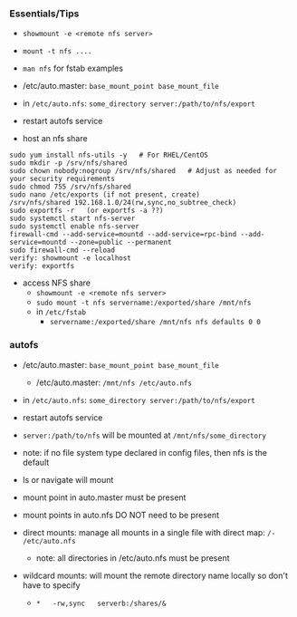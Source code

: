 ### Essentials/Tips
* `showmount -e <remote nfs server>`
* `mount -t nfs ....`
* `man nfs` for fstab examples
* /etc/auto.master: `base_mount_point base_mount_file`
* in `/etc/auto.nfs`: `some_directory server:/path/to/nfs/export`
* restart autofs service



* host an nfs share
```
sudo yum install nfs-utils -y   # For RHEL/CentOS
sudo mkdir -p /srv/nfs/shared
sudo chown nobody:nogroup /srv/nfs/shared   # Adjust as needed for your security requirements
sudo chmod 755 /srv/nfs/shared
sudo nano /etc/exports (if not present, create)
/srv/nfs/shared 192.168.1.0/24(rw,sync,no_subtree_check)
sudo exportfs -r   (or exportfs -a ??)
sudo systemctl start nfs-server
sudo systemctl enable nfs-server
firewall-cmd --add-service=mountd --add-service=rpc-bind --add-service=mountd --zone=public --permanent
sudo firewall-cmd --reload
verify: showmount -e localhost
verify: exportfs 
```

* access NFS share
    * `showmount -e <remote nfs server>`
    * `sudo mount -t nfs servername:/exported/share /mnt/nfs`
    * in `/etc/fstab`
        * `servername:/exported/share /mnt/nfs nfs defaults 0 0`

### autofs
* /etc/auto.master: `base_mount_point base_mount_file`
    * /etc/auto.master: `/mnt/nfs /etc/auto.nfs`
* in `/etc/auto.nfs`: `some_directory server:/path/to/nfs/export`
* restart autofs service
* `server:/path/to/nfs`  will be mounted at `/mnt/nfs/some_directory`
* note: if no file system type declared in config files, then nfs is the default
* ls or navigate will mount
* mount point in auto.master must be present 
* mount points in auto.nfs DO NOT need to be present

* direct mounts: manage all mounts in a single file with direct map: `/- /etc/auto.nfs`
    * note: all directories in /etc/auto.nfs must be present

* wildcard mounts: will mount the remote directory name locally so don't have to specify
    * `*   -rw,sync   serverb:/shares/&`
